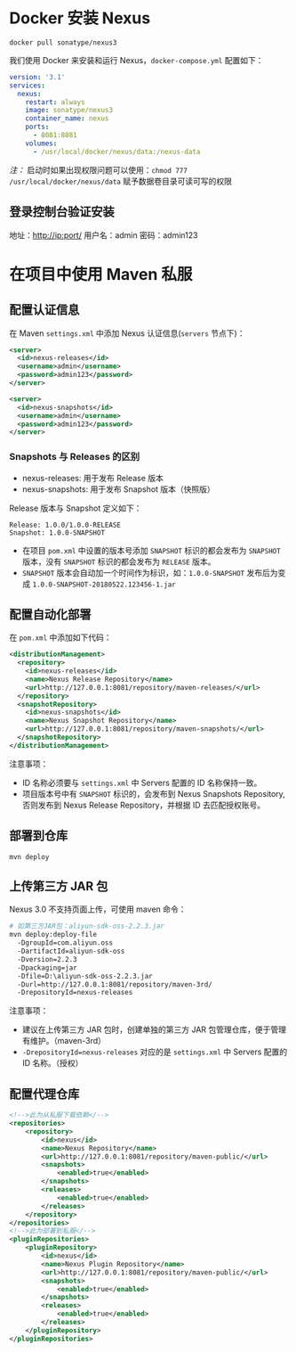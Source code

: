 # Docker 安装 Nexus

`docker pull sonatype/nexus3`

我们使用 Docker 来安装和运行 Nexus，`docker-compose.yml` 配置如下：

```yml
version: '3.1'
services:
  nexus:
    restart: always
    image: sonatype/nexus3
    container_name: nexus
    ports:
      - 8081:8081
    volumes:
      - /usr/local/docker/nexus/data:/nexus-data
```

*注：* 启动时如果出现权限问题可以使用：`chmod 777 /usr/local/docker/nexus/data` 赋予数据卷目录可读可写的权限

## 登录控制台验证安装

地址：<http://ip:port/>
用户名：admin
密码：admin123



# 在项目中使用 Maven 私服

## 配置认证信息

在 Maven `settings.xml` 中添加 Nexus 认证信息(`servers` 节点下)：

```xml
<server>
  <id>nexus-releases</id>
  <username>admin</username>
  <password>admin123</password>
</server>

<server>
  <id>nexus-snapshots</id>
  <username>admin</username>
  <password>admin123</password>
</server>
```

### Snapshots 与 Releases 的区别

- nexus-releases: 用于发布 Release 版本
- nexus-snapshots: 用于发布 Snapshot 版本（快照版）

Release 版本与 Snapshot 定义如下：

```text
Release: 1.0.0/1.0.0-RELEASE
Snapshot: 1.0.0-SNAPSHOT
```

- 在项目 `pom.xml` 中设置的版本号添加 `SNAPSHOT` 标识的都会发布为 `SNAPSHOT` 版本，没有 `SNAPSHOT` 标识的都会发布为 `RELEASE` 版本。
- `SNAPSHOT` 版本会自动加一个时间作为标识，如：`1.0.0-SNAPSHOT` 发布后为变成 `1.0.0-SNAPSHOT-20180522.123456-1.jar`

## 配置自动化部署

在 `pom.xml` 中添加如下代码：

```xml
<distributionManagement>  
  <repository>  
    <id>nexus-releases</id>  
    <name>Nexus Release Repository</name>  
    <url>http://127.0.0.1:8081/repository/maven-releases/</url>  
  </repository>  
  <snapshotRepository>  
    <id>nexus-snapshots</id>  
    <name>Nexus Snapshot Repository</name>  
    <url>http://127.0.0.1:8081/repository/maven-snapshots/</url>  
  </snapshotRepository>  
</distributionManagement> 
```

注意事项：

- ID 名称必须要与 `settings.xml` 中 Servers 配置的 ID 名称保持一致。
- 项目版本号中有 `SNAPSHOT` 标识的，会发布到 Nexus Snapshots Repository, 否则发布到 Nexus Release Repository，并根据 ID 去匹配授权账号。

## 部署到仓库

```shell
mvn deploy
```

## 上传第三方 JAR 包

Nexus 3.0 不支持页面上传，可使用 maven 命令：

```bash
# 如第三方JAR包：aliyun-sdk-oss-2.2.3.jar
mvn deploy:deploy-file 
  -DgroupId=com.aliyun.oss 
  -DartifactId=aliyun-sdk-oss 
  -Dversion=2.2.3 
  -Dpackaging=jar 
  -Dfile=D:\aliyun-sdk-oss-2.2.3.jar 
  -Durl=http://127.0.0.1:8081/repository/maven-3rd/ 
  -DrepositoryId=nexus-releases
```

注意事项：

- 建议在上传第三方 JAR 包时，创建单独的第三方 JAR 包管理仓库，便于管理有维护。（maven-3rd）
- `-DrepositoryId=nexus-releases` 对应的是 `settings.xml` 中 Servers 配置的 ID 名称。（授权）

## 配置代理仓库

```xml
<!-->此为从私服下载依赖</-->
<repositories>
    <repository>
        <id>nexus</id>
        <name>Nexus Repository</name>
        <url>http://127.0.0.1:8081/repository/maven-public/</url>
        <snapshots>
            <enabled>true</enabled>
        </snapshots>
        <releases>
            <enabled>true</enabled>
        </releases>
    </repository>
</repositories>
<!-->此为部署到私服</-->
<pluginRepositories>
    <pluginRepository>
        <id>nexus</id>
        <name>Nexus Plugin Repository</name>
        <url>http://127.0.0.1:8081/repository/maven-public/</url>
        <snapshots>
            <enabled>true</enabled>
        </snapshots>
        <releases>
            <enabled>true</enabled>
        </releases>
    </pluginRepository>
</pluginRepositories>
```

